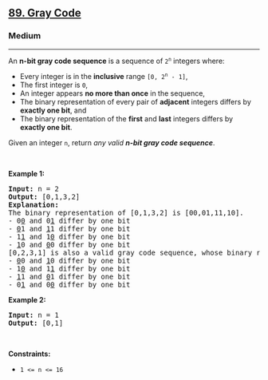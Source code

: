 <h2><a href="https://leetcode.com/problems/gray-code/">89. Gray Code</a></h2><h3>Medium</h3><hr><div style="user-select: auto;"><p style="user-select: auto;">An <strong style="user-select: auto;">n-bit gray code sequence</strong> is a sequence of <code style="user-select: auto;">2<sup style="user-select: auto;">n</sup></code> integers where:</p>

<ul style="user-select: auto;">
	<li style="user-select: auto;">Every integer is in the <strong style="user-select: auto;">inclusive</strong> range <code style="user-select: auto;">[0, 2<sup style="user-select: auto;">n</sup> - 1]</code>,</li>
	<li style="user-select: auto;">The first integer is <code style="user-select: auto;">0</code>,</li>
	<li style="user-select: auto;">An integer appears <strong style="user-select: auto;">no more than once</strong> in the sequence,</li>
	<li style="user-select: auto;">The binary representation of every pair of <strong style="user-select: auto;">adjacent</strong> integers differs by <strong style="user-select: auto;">exactly one bit</strong>, and</li>
	<li style="user-select: auto;">The binary representation of the <strong style="user-select: auto;">first</strong> and <strong style="user-select: auto;">last</strong> integers differs by <strong style="user-select: auto;">exactly one bit</strong>.</li>
</ul>

<p style="user-select: auto;">Given an integer <code style="user-select: auto;">n</code>, return <em style="user-select: auto;">any valid <strong style="user-select: auto;">n-bit gray code sequence</strong></em>.</p>

<p style="user-select: auto;">&nbsp;</p>
<p style="user-select: auto;"><strong style="user-select: auto;">Example 1:</strong></p>

<pre style="user-select: auto;"><strong style="user-select: auto;">Input:</strong> n = 2
<strong style="user-select: auto;">Output:</strong> [0,1,3,2]
<strong style="user-select: auto;">Explanation:</strong>
The binary representation of [0,1,3,2] is [00,01,11,10].
- 0<u style="user-select: auto;">0</u> and 0<u style="user-select: auto;">1</u> differ by one bit
- <u style="user-select: auto;">0</u>1 and <u style="user-select: auto;">1</u>1 differ by one bit
- 1<u style="user-select: auto;">1</u> and 1<u style="user-select: auto;">0</u> differ by one bit
- <u style="user-select: auto;">1</u>0 and <u style="user-select: auto;">0</u>0 differ by one bit
[0,2,3,1] is also a valid gray code sequence, whose binary representation is [00,10,11,01].
- <u style="user-select: auto;">0</u>0 and <u style="user-select: auto;">1</u>0 differ by one bit
- 1<u style="user-select: auto;">0</u> and 1<u style="user-select: auto;">1</u> differ by one bit
- <u style="user-select: auto;">1</u>1 and <u style="user-select: auto;">0</u>1 differ by one bit
- 0<u style="user-select: auto;">1</u> and 0<u style="user-select: auto;">0</u> differ by one bit
</pre>

<p style="user-select: auto;"><strong style="user-select: auto;">Example 2:</strong></p>

<pre style="user-select: auto;"><strong style="user-select: auto;">Input:</strong> n = 1
<strong style="user-select: auto;">Output:</strong> [0,1]
</pre>

<p style="user-select: auto;">&nbsp;</p>
<p style="user-select: auto;"><strong style="user-select: auto;">Constraints:</strong></p>

<ul style="user-select: auto;">
	<li style="user-select: auto;"><code style="user-select: auto;">1 &lt;= n &lt;= 16</code></li>
</ul>
</div>